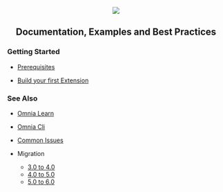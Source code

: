 <p align="center"><img src="https://user-images.githubusercontent.com/17378364/84889118-87666480-b0c2-11ea-9c32-0006c2d31053.jpg" /></p>
    
<h2 align="center">Documentation, Examples and Best Practices</h2>

### Getting Started

- [Prerequisites](https://github.com/preciofishbone/OmniaFx/tree/master/docs/tutorials/prerequisites#prerequisites)

- [Build your first Extension](https://github.com/preciofishbone/OmniaFx/tree/master/docs/tutorials/first-extension#build-your-first-extension-like-a-boss)


### See Also

- [Omnia Learn](https://github.com/preciofishbone/OmniaFx/tree/master/docs/tutorials/omnia-learn#welcome-to-omnia-learn)

- [Omnia Cli](https://github.com/preciofishbone/OmniaFx/tree/master/docs/cli#omnia-cli)

- [Common Issues](https://github.com/preciofishbone/OmniaFx/tree/master/docs/common-issues#common-issues)

- Migration
    - [3.0 to 4.0](https://github.com/preciofishbone/OmniaFx/blob/master/docs/migration/3-0-to-4-0/README.md#migrate-from-fx-30-to-40)
    - [4.0 to 5.0](https://github.com/preciofishbone/OmniaFx/blob/master/docs/migration/4-0-to-5-0/README.md#migrate-from-fx-40-to-50)
    - [5.0 to 6.0](https://github.com/preciofishbone/OmniaFx/blob/master/docs/migration/5-0-to-6-0/README.md#migrate-from-fx-50-to-60)

